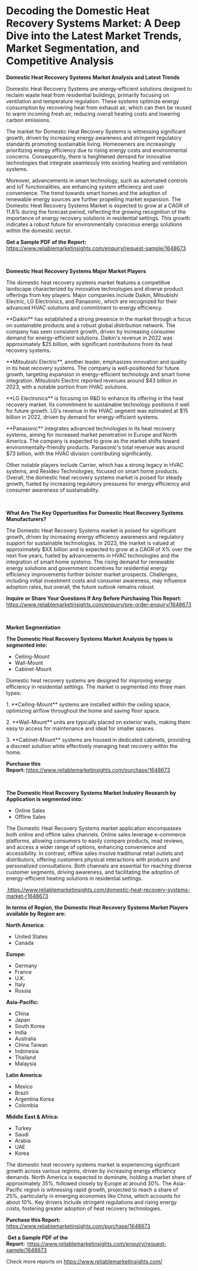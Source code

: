 <p><h1>Decoding the Domestic Heat Recovery Systems Market: A Deep Dive into the Latest Market Trends, Market Segmentation, and Competitive Analysis</h1></p><p><strong>Domestic Heat Recovery Systems Market Analysis and Latest Trends</strong></p>
<p><p>Domestic Heat Recovery Systems are energy-efficient solutions designed to reclaim waste heat from residential buildings, primarily focusing on ventilation and temperature regulation. These systems optimize energy consumption by recovering heat from exhaust air, which can then be reused to warm incoming fresh air, reducing overall heating costs and lowering carbon emissions.</p><p>The market for Domestic Heat Recovery Systems is witnessing significant growth, driven by increasing energy awareness and stringent regulatory standards promoting sustainable living. Homeowners are increasingly prioritizing energy efficiency due to rising energy costs and environmental concerns. Consequently, there is heightened demand for innovative technologies that integrate seamlessly into existing heating and ventilation systems.</p><p>Moreover, advancements in smart technology, such as automated controls and IoT functionalities, are enhancing system efficiency and user convenience. The trend towards smart homes and the adoption of renewable energy sources are further propelling market expansion. The Domestic Heat Recovery Systems Market is expected to grow at a CAGR of 11.8% during the forecast period, reflecting the growing recognition of the importance of energy recovery solutions in residential settings. This growth indicates a robust future for environmentally conscious energy solutions within the domestic sector.</p></p>
<p><strong>Get a Sample PDF of the Report:&nbsp;</strong> <a href="https://www.reliablemarketinsights.com/enquiry/request-sample/1648673?utm_campaign=1894&utm_medium=2&utm_source=Github&utm_content=ia&utm_term=09042025&utm_id=domestic-heat-recovery-systems">https://www.reliablemarketinsights.com/enquiry/request-sample/1648673</a></p>
<p>&nbsp;</p>
<p><strong>Domestic Heat Recovery Systems Major Market Players</strong></p>
<p><p>The domestic heat recovery systems market features a competitive landscape characterized by innovative technologies and diverse product offerings from key players. Major companies include Daikin, Mitsubishi Electric, LG Electronics, and Panasonic, which are recognized for their advanced HVAC solutions and commitment to energy efficiency.</p><p>**Daikin** has established a strong presence in the market through a focus on sustainable products and a robust global distribution network. The company has seen consistent growth, driven by increasing consumer demand for energy-efficient solutions. Daikin's revenue in 2022 was approximately $25 billion, with significant contributions from its heat recovery systems.</p><p>**Mitsubishi Electric**, another leader, emphasizes innovation and quality in its heat recovery systems. The company is well-positioned for future growth, targeting expansion in energy-efficient technology and smart home integration. Mitsubishi Electric reported revenues around $43 billion in 2023, with a notable portion from HVAC solutions.</p><p>**LG Electronics** is focusing on R&D to enhance its offering in the heat recovery market. Its commitment to sustainable technology positions it well for future growth. LG's revenue in the HVAC segment was estimated at $15 billion in 2022, driven by demand for energy-efficient systems.</p><p>**Panasonic** integrates advanced technologies in its heat recovery systems, aiming for increased market penetration in Europe and North America. The company is expected to grow as the market shifts toward environmentally-friendly products. Panasonic's total revenue was around $73 billion, with the HVAC division contributing significantly.</p><p>Other notable players include Carrier, which has a strong legacy in HVAC systems, and Resideo Technologies, focused on smart home products. Overall, the domestic heat recovery systems market is poised for steady growth, fueled by increasing regulatory pressures for energy efficiency and consumer awareness of sustainability.</p></p>
<p>&nbsp;</p>
<p><strong>What Are The Key Opportunities For Domestic Heat Recovery Systems Manufacturers?</strong></p>
<p><p>The Domestic Heat Recovery Systems market is poised for significant growth, driven by increasing energy efficiency awareness and regulatory support for sustainable technologies. In 2023, the market is valued at approximately $XX billion and is expected to grow at a CAGR of X% over the next five years, fueled by advancements in HVAC technologies and the integration of smart home systems. The rising demand for renewable energy solutions and government incentives for residential energy efficiency improvements further bolster market prospects. Challenges, including initial investment costs and consumer awareness, may influence adoption rates, but overall, the future outlook remains robust.</p></p>
<p><strong>Inquire or Share Your Questions If Any Before Purchasing This Report:</strong> <a href="https://www.reliablemarketinsights.com/enquiry/pre-order-enquiry/1648673?utm_campaign=1894&utm_medium=2&utm_source=Github&utm_content=ia&utm_term=09042025&utm_id=domestic-heat-recovery-systems">https://www.reliablemarketinsights.com/enquiry/pre-order-enquiry/1648673</a></p>
<p>&nbsp;</p>
<p><strong>Market Segmentation</strong></p>
<p><strong>The Domestic Heat Recovery Systems Market Analysis by types is segmented into:</strong></p>
<p><ul><li>Ceiling-Mount</li><li>Wall-Mount</li><li>Cabinet-Mount</li></ul></p>
<p><p>Domestic heat recovery systems are designed for improving energy efficiency in residential settings. The market is segmented into three main types: </p><p>1. **Ceiling-Mount** systems are installed within the ceiling space, optimizing airflow throughout the home and saving floor space.</p><p>2. **Wall-Mount** units are typically placed on exterior walls, making them easy to access for maintenance and ideal for smaller spaces.</p><p>3. **Cabinet-Mount** systems are housed in dedicated cabinets, providing a discreet solution while effectively managing heat recovery within the home.</p></p>
<p><strong>Purchase this Report:&nbsp;</strong><a href="https://www.reliablemarketinsights.com/purchase/1648673?utm_campaign=1894&utm_medium=2&utm_source=Github&utm_content=ia&utm_term=09042025&utm_id=domestic-heat-recovery-systems">https://www.reliablemarketinsights.com/purchase/1648673</a></p>
<p>&nbsp;</p>
<p><strong>The Domestic Heat Recovery Systems Market Industry Research by Application is segmented into:</strong></p>
<p><ul><li>Online Sales</li><li>Offline Sales</li></ul></p>
<p><p>The Domestic Heat Recovery Systems market application encompasses both online and offline sales channels. Online sales leverage e-commerce platforms, allowing consumers to easily compare products, read reviews, and access a wider range of options, enhancing convenience and accessibility. In contrast, offline sales involve traditional retail outlets and distributors, offering customers physical interactions with products and personalized consultations. Both channels are essential for reaching diverse customer segments, driving awareness, and facilitating the adoption of energy-efficient heating solutions in residential settings.</p></p>
<p><a href="https://www.reliablemarketinsights.com/domestic-heat-recovery-systems-market-r1648673?utm_campaign=1894&utm_medium=2&utm_source=Github&utm_content=ia&utm_term=09042025&utm_id=domestic-heat-recovery-systems">&nbsp;https://www.reliablemarketinsights.com/domestic-heat-recovery-systems-market-r1648673</a></p>
<p><strong>In terms of Region, the Domestic Heat Recovery Systems Market Players available by Region are:</strong></p>
<p>
    <p> <strong> North America: </strong>
        <ul>
            <li>United States</li>
            <li>Canada</li>
        </ul>
        </p> 
    <p> <strong> Europe: </strong>
        <ul>
            <li>Germany</li>
            <li>France</li>
            <li>U.K.</li>
            <li>Italy</li>
            <li>Russia</li>
        </ul>
        </p> 
    <p> <strong> Asia-Pacific: </strong>
        <ul>
            <li>China</li>
            <li>Japan</li>
            <li>South Korea</li>
            <li>India</li>
            <li>Australia</li>
            <li>China Taiwan</li>
            <li>Indonesia</li>
            <li>Thailand</li>
            <li>Malaysia</li>
        </ul>
        </p> 
    <p> <strong> Latin America: </strong>
        <ul>
            <li>Mexico</li>
            <li>Brazil</li>
            <li>Argentina Korea</li>
            <li>Colombia</li>
        </ul>
        </p> 
    <p> <strong> Middle East & Africa: </strong>
        <ul>
            <li>Turkey</li>
            <li>Saudi</li>
            <li>Arabia</li>
            <li>UAE</li>
            <li>Korea</li>
        </ul>
    </p>
    </p>
<p><p>The domestic heat recovery systems market is experiencing significant growth across various regions, driven by increasing energy efficiency demands. North America is expected to dominate, holding a market share of approximately 35%, followed closely by Europe at around 30%. The Asia-Pacific region is witnessing rapid growth, projected to reach a share of 25%, particularly in emerging economies like China, which accounts for about 10%. Key drivers include stringent regulations and rising energy costs, fostering greater adoption of heat recovery technologies.</p></p>
<p><strong>Purchase this Report: </strong><a href="https://www.reliablemarketinsights.com/purchase/1648673?utm_campaign=1894&utm_medium=2&utm_source=Github&utm_content=ia&utm_term=09042025&utm_id=domestic-heat-recovery-systems">https://www.reliablemarketinsights.com/purchase/1648673</a></p>
<p>&nbsp;<strong>Get a Sample PDF of the Report:&nbsp;&nbsp;</strong><a href="https://www.reliablemarketinsights.com/enquiry/request-sample/1648673?utm_campaign=1894&utm_medium=2&utm_source=Github&utm_content=ia&utm_term=09042025&utm_id=domestic-heat-recovery-systems">https://www.reliablemarketinsights.com/enquiry/request-sample/1648673</a></p>
<p><strong></strong></p>
<p>Check more reports on <a href="https://www.reliablemarketinsights.com/?utm_campaign=1894&utm_medium=2&utm_source=Github&utm_content=ia&utm_term=09042025&utm_id=domestic-heat-recovery-systems">https://www.reliablemarketinsights.com/</a></p>
